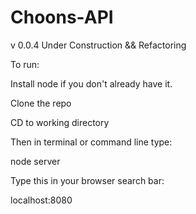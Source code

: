 # Choons-API
v 0.0.4
Under Construction
&&
Refactoring


To run:

Install node if you don't already have it.

Clone the repo

CD to working directory

Then in terminal or command line type:

node server

Type this in your browser search bar:

localhost:8080
